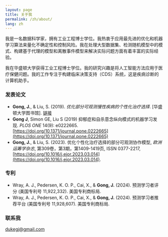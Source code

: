 ```yaml
---
layout: page
title: 关于我
permalink: /zh/about/
lang: zh
---
```


我是一名数据科学家，拥有工业工程博士学位。我热衷于应用最先进的优化和机器学习算法来量化不确定性和控制风险。我在处理大型数据集、检测随机模型中的模式、构建基于代理的模型和离散事件模型来解决实际问题方面有着丰富的实际经验。

我在华盛顿大学获得工业工程博士学位。我的研究兴趣是将人工智能方法应用于医疗保健问题。我的工作专注于构建临床决策支持（CDS）系统，这是疾病诊断的计算机助手。

### 发表论文

- **Gong, J.**, & Liu, S. (2019). *优化部分可观测慢性疾病的个性化治疗选择*. [华盛顿大学图书馆]. [链接](https://orbiscascade-washington.primo.exlibrisgroup.com/permalink/01ALLIANCE_UW/1jv7c00/alma99162255157401452)
- **Gong J**, Simon GE, Liu S (2019) 抑郁症和自杀意念纵向模式的机器学习发现. *PLOS ONE* 14(9): e0222665. [https://doi.org/10.1371/journal.pone.0222665](https://doi.org/10.1371/journal.pone.0222665)
- **Gong, J.**, & Liu, S. (2023). 优化个性化治疗选择的部分可观测协作模型, *欧洲运筹学杂志*, 第309卷，第3期，第1409-1419页, ISSN 0377-2217, [https://doi.org/10.1016/j.ejor.2023.03.014](https://doi.org/10.1016/j.ejor.2023.03.014).

### 专利

- Wray, A. J., Pedersen, K. O. P., Cai, X., & **Gong, J.** (2024). 预测学习者评分 (美国专利号 11,922,332). 美国专利商标局.
- Wray, A. J., Pedersen, K. O. P., Cai, X., & **Gong, J.** (2024). 预测学习者推荐平台 (美国专利号 11,928,607). 美国专利商标局.

### 联系我

[dukegj@gmail.com](mailto:dukegj@gmail.com)